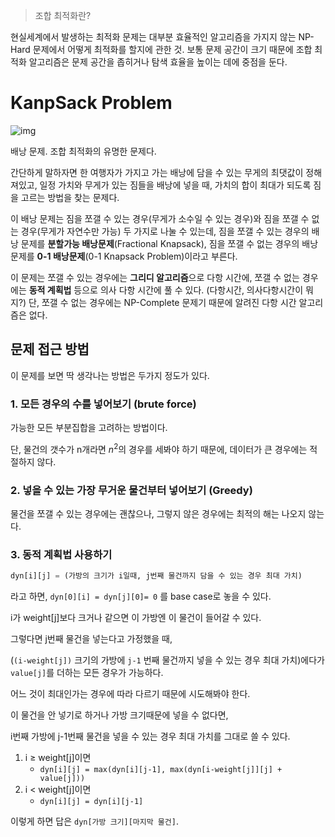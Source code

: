 


> 조합 최적화란?

현실세계에서 발생하는 최적화 문제는 대부분 효율적인 알고리즘을 가지지 않는 NP-Hard 문제에서 어떻게 최적화를 할지에 관한 것. 보통 문제 공간이 크기 때문에 조합 최적화 알고리즘은 문제 공간을 좁히거나 탐색 효율을 높이는 데에 중점을 둔다.




# KanpSack Problem 


![img](https://t1.daumcdn.net/cfile/tistory/2162B95052A9732F25)

배낭 문제. 조합 최적화의 유명한 문제다.

간단하게 말하자면 한 여행자가 가지고 가는 배낭에 담을 수 있는 무게의 최댓값이 정해져있고, 일정 가치와 무게가 있는 짐들을 배낭에 넣을 때, 가치의 합이 최대가 되도록 짐을 고르는 방법을 찾는 문제다.

이 배낭 문제는 짐을 쪼갤 수 있는 경우(무게가 소수일 수 있는 경우)와 짐을 쪼갤 수 없는 경우(무게가 자연수만 가능) 두 가지로 나눌 수 있는데, 짐을 쪼갤 수 있는 경우의 배낭 문제를 **분할가능 배낭문제**(Fractional Knapsack), 짐을 쪼갤 수 없는 경우의 배낭 문제를 **0-1 배낭문제**(0-1 Knapsack Problem)이라고 부른다. 

이 문제는 쪼갤 수 있는 경우에는 **그리디 알고리즘**으로 다항 시간에, 쪼갤 수 없는 경우에는 **동적 계획법** 등으로 의사 다항 시간에 풀 수 있다. (다항시간, 의사다항시간이 뭐지?) 단, 쪼갤 수 없는 경우에는 NP-Complete 문제기 때문에 알려진 다항 시간 알고리즘은 없다. 

## 문제 접근 방법

이 문제를 보면 딱 생각나는 방법은 두가지 정도가 있다.

### 1. 모든 경우의 수를 넣어보기 (brute force)

가능한 모든 부분집합을 고려하는 방법이다.

단, 물건의 갯수가 n개라면 $n^2$의 경우를 세봐야 하기 때문에, 데이터가 큰 경우에는 적절하지 않다.

### 2. 넣을 수 있는 가장 무거운 물건부터 넣어보기 (Greedy)

물건을 쪼갤 수 있는 경우에는 괜찮으나, 그렇지 않은 경우에는 최적의 해는 나오지 않는다.

### 3. 동적 계획법 사용하기

```python
dyn[i][j] = (가방의 크기가 i일때, j번째 물건까지 담을 수 있는 경우 최대 가치)
```

라고 하면, `dyn[0][i] = dyn[j][0]= 0` 를 base case로 놓을 수 있다.


i가 weight[j]보다 크거나 같으면 이 가방엔 이 물건이 들어갈 수 있다.

그렇다면 j번째 물건을 넣는다고 가정했을 때,

(`(i-weight[j])` 크기의 가방에 `j-1` 번째 물건까지 넣을 수 있는 경우 최대 가치)에다가 `value[j]`를 더하는 모든 경우가 가능하다.

어느 것이 최대인가는 경우에 따라 다르기 때문에 시도해봐야 한다.

이 물건을 안 넣기로 하거나 가방 크기때문에 넣을 수 없다면,

i번째 가방에 j-1번째 물건을 넣을 수 있는 경우 최대 가치를 그대로 쓸 수 있다.



1. i ≥ weight[j]이면 
   - `dyn[i][j] = max(dyn[i][j-1], max(dyn[i-weight[j]][j] + value[j]))`
2. i < weight[j]이면
   - `dyn[i][j] = dyn[i][j-1]`

이렇게 하면 답은 `dyn[가방 크기][마지막 물건]`.